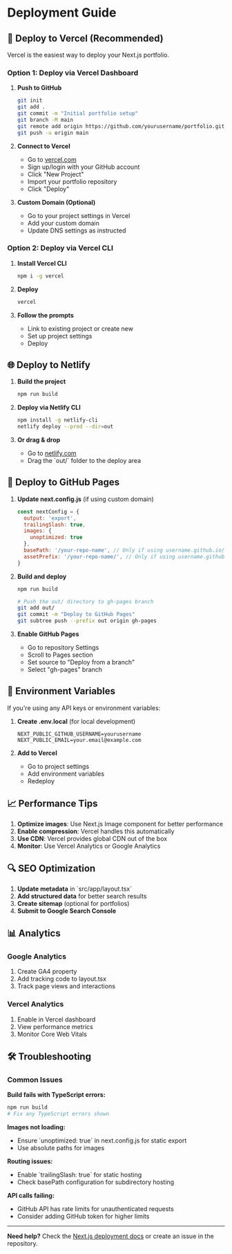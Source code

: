 # Deployment Guide

## 🚀 Deploy to Vercel (Recommended)

Vercel is the easiest way to deploy your Next.js portfolio.

### Option 1: Deploy via Vercel Dashboard

1. **Push to GitHub**
   ```bash
   git init
   git add .
   git commit -m "Initial portfolio setup"
   git branch -M main
   git remote add origin https://github.com/yourusername/portfolio.git
   git push -u origin main
   ```

2. **Connect to Vercel**
   - Go to [vercel.com](https://vercel.com)
   - Sign up/login with your GitHub account
   - Click "New Project"
   - Import your portfolio repository
   - Click "Deploy"

3. **Custom Domain (Optional)**
   - Go to your project settings in Vercel
   - Add your custom domain
   - Update DNS settings as instructed

### Option 2: Deploy via Vercel CLI

1. **Install Vercel CLI**
   ```bash
   npm i -g vercel
   ```

2. **Deploy**
   ```bash
   vercel
   ```

3. **Follow the prompts**
   - Link to existing project or create new
   - Set up project settings
   - Deploy

## 🌐 Deploy to Netlify

1. **Build the project**
   ```bash
   npm run build
   ```

2. **Deploy via Netlify CLI**
   ```bash
   npm install -g netlify-cli
   netlify deploy --prod --dir=out
   ```

3. **Or drag & drop**
   - Go to [netlify.com](https://netlify.com)
   - Drag the \`out/\` folder to the deploy area

## 📱 Deploy to GitHub Pages

1. **Update next.config.js** (if using custom domain)
   ```javascript
   const nextConfig = {
     output: 'export',
     trailingSlash: true,
     images: {
       unoptimized: true
     },
     basePath: '/your-repo-name', // Only if using username.github.io/repo-name
     assetPrefix: '/your-repo-name/', // Only if using username.github.io/repo-name
   }
   ```

2. **Build and deploy**
   ```bash
   npm run build
   
   # Push the out/ directory to gh-pages branch
   git add out/
   git commit -m "Deploy to GitHub Pages"
   git subtree push --prefix out origin gh-pages
   ```

3. **Enable GitHub Pages**
   - Go to repository Settings
   - Scroll to Pages section
   - Set source to "Deploy from a branch"
   - Select "gh-pages" branch

## 🔧 Environment Variables

If you're using any API keys or environment variables:

1. **Create .env.local** (for local development)
   ```env
   NEXT_PUBLIC_GITHUB_USERNAME=yourusername
   NEXT_PUBLIC_EMAIL=your.email@example.com
   ```

2. **Add to Vercel**
   - Go to project settings
   - Add environment variables
   - Redeploy

## 📈 Performance Tips

1. **Optimize images**: Use Next.js Image component for better performance
2. **Enable compression**: Vercel handles this automatically
3. **Use CDN**: Vercel provides global CDN out of the box
4. **Monitor**: Use Vercel Analytics or Google Analytics

## 🔍 SEO Optimization

1. **Update metadata** in \`src/app/layout.tsx\`
2. **Add structured data** for better search results
3. **Create sitemap** (optional for portfolios)
4. **Submit to Google Search Console**

## 📊 Analytics

### Google Analytics
1. Create GA4 property
2. Add tracking code to layout.tsx
3. Track page views and interactions

### Vercel Analytics
1. Enable in Vercel dashboard
2. View performance metrics
3. Monitor Core Web Vitals

## 🛠️ Troubleshooting

### Common Issues

**Build fails with TypeScript errors:**
```bash
npm run build
# Fix any TypeScript errors shown
```

**Images not loading:**
- Ensure \`unoptimized: true\` in next.config.js for static export
- Use absolute paths for images

**Routing issues:**
- Enable \`trailingSlash: true\` for static hosting
- Check basePath configuration for subdirectory hosting

**API calls failing:**
- GitHub API has rate limits for unauthenticated requests
- Consider adding GitHub token for higher limits

---

**Need help?** Check the [Next.js deployment docs](https://nextjs.org/docs/deployment) or create an issue in the repository.